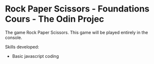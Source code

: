 # Rock Paper Scissors - Foundations Cours - The Odin Projec

The game Rock Paper Scissors. This game will be played entirely in the console.

Skills developed:
- Basic javascript coding